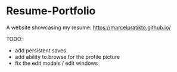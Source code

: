 # Resume-Portfolio
A website showcasing my resume: https://marcelpratikto.github.io/

TODO:
* add persistent saves
* add ability to browse for the profile picture
* fix the edit modals / edit windows